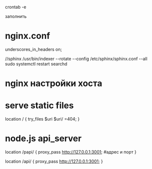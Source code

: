 crontab -e

заполнить

# nginx.conf
underscores_in_headers on;

//sphinx
/usr/bin/indexer --rotate --config /etc/sphinx/sphinx.conf --all
sudo systemctl restart searchd

# nginx настройки хоста
# serve static files
location / {
    try_files $uri $uri/ =404;
}

# node.js api_server
location /papi/ {
    proxy_pass http://127.0.0.1:3001; #адрес и порт
}

location /api/ {
    proxy_pass http://127.0.0.1:3001;
}